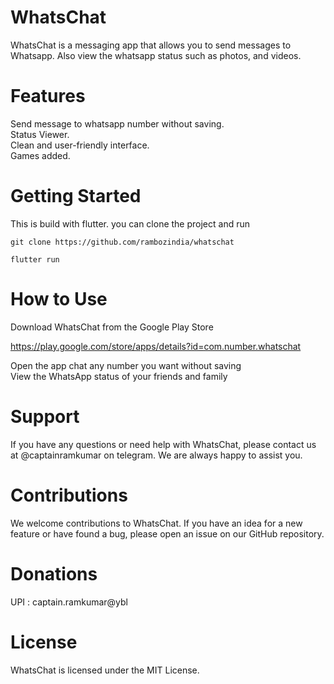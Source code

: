 # WhatsChat
WhatsChat is a messaging app that allows you to send messages to Whatsapp. Also view the whatsapp status such as photos, and videos.

# Features
Send message to whatsapp number without saving. <br/>
Status Viewer. <br/>
Clean and user-friendly interface. <br/>
Games added. <br/>

# Getting Started
This is build with flutter.
you can clone the project and run

```
git clone https://github.com/rambozindia/whatschat

flutter run
```

# How to Use

Download WhatsChat from the Google Play Store <br/>

https://play.google.com/store/apps/details?id=com.number.whatschat <br/>

Open the app chat any number you want without saving <br/>
View the WhatsApp status of your friends and family <br/>

# Support
If you have any questions or need help with WhatsChat, please contact us at @captainramkumar on telegram. We are always happy to assist you.

# Contributions
We welcome contributions to WhatsChat. If you have an idea for a new feature or have found a bug, please open an issue on our GitHub repository.

# Donations 
UPI : captain.ramkumar@ybl

# License
WhatsChat is licensed under the MIT License.




